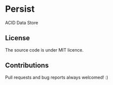# Persist

ACID Data Store

## License

The source code is under MIT licence.

## Contributions

Pull requests and bug reports always welcomed! :)
